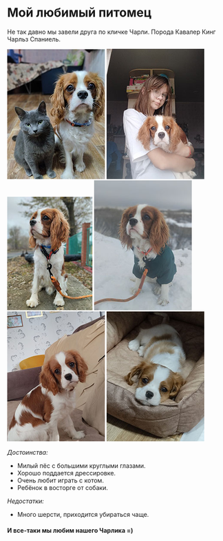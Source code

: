 # Мой любимый питомец

Не так давно мы завели друга по кличке Чарли.
 Порода Кавалер Кинг Чарльз Спаниель.

 ![](img/Чарли%20и%20кот.jpg)
 ![](img/Чарли%20и%20дочь.jpg)
 ![](img/красавчик%20Чарли.jpg)
 ![](img/милаш.jpg)
 ![](img/Чарлик.jpg)
 ![](img/щенок.jpg)


*Достоинства:*

-  Милый пёс с большими круглыми глазами. 
-  Хорошо поддается дрессировке.
-  Очень любит играть с котом. 
-  Ребёнок в восторге от собаки.

*Недостатки:*
- Много шерсти, приходится убираться чаще.

#### И все-таки мы любим нашего Чарлика =) 
